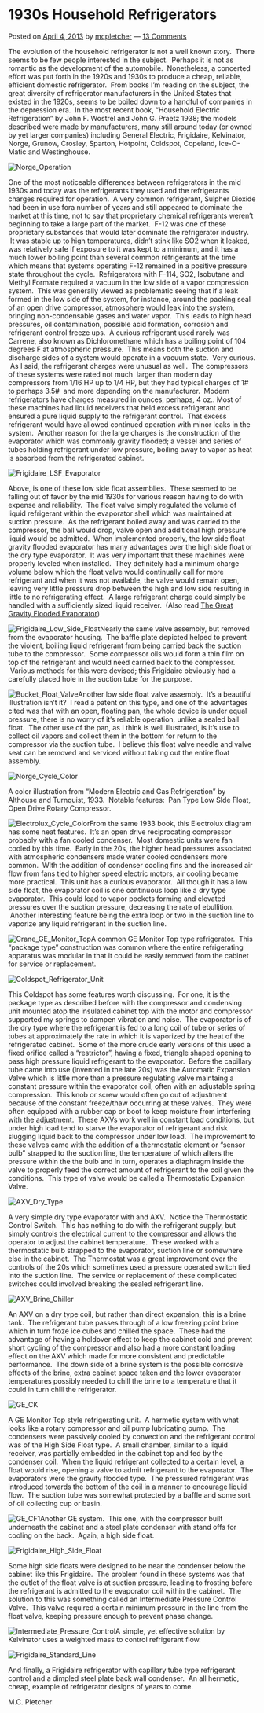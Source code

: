# 1930s Household Refrigerators

Posted on [April 4, 2013][12] by [mcpletcher][13] — [13 Comments][14]

The evolution of the household refrigerator is not a well known story.  There seems to be few people interested in the subject.  Perhaps it is not as romantic as the development of the automobile.  Nonetheless, a concerted effort was put forth in the 1920s and 1930s to produce a cheap, reliable, efficient domestic refrigerator.  From books I’m reading on the subject, the great diversity of refrigerator manufacturers in the United States that existed in the 1920s, seems to be boiled down to a handful of companies in the depression era.  In the most recent book, “Household Electric Refrigeration” by John F. Wostrel and John G. Praetz 1938; the models described were made by manufacturers, many still around today (or owned by yet larger companies) including General Electric, Frigidaire, Kelvinator, Norge, Grunow, Crosley, Sparton, Hotpoint, Coldspot, Copeland, Ice-O-Matic and Westinghouse.

![Norge_Operation][15]

One of the most noticeable differences between refrigerators in the mid 1930s and today was the refrigerants they used and the refrigerants charges required for operation.  A very common refrigerant, Sulpher Dioxide had been in use fora number of years and still appeared to dominate the market at this time, not to say that proprietary chemical refrigerants weren’t beginning to take a large part of the market.  F-12 was one of these proprietary substances that would later dominate the refrigerator industry.  It was stable up to high temperatures, didn’t stink like SO2 when it leaked, was relatively safe if exposure to it was kept to a minimum, and it has a much lower boiling point than several common refrigerants at the time which means that systems operating F-12 remained in a positive pressure state throughout the cycle.  Refrigerators with F-114, SO2, Isobutane and Methyl Formate required a vacuum in the low side of a vapor compression system.  This was generally viewed as problematic seeing that if a leak formed in the low side of the system, for instance, around the packing seal of an open drive compressor, atmosphere would leak into the system, bringing non-condensable gases and water vapor.  This leads to high head pressures, oil contamination, possible acid formation, corrosion and refrigerant control freeze ups.  A curious refrigerant used rarely was Carrene, also known as Dichloromethane which has a boiling point of 104 degrees F at atmospheric pressure.  This means both the suction and discharge sides of a system would operate in a vacuum state.  Very curious.  As I said, the refrigerant charges were unusual as well.  The compressors of these systems were rated not much  larger than modern day compressors from 1/16 HP up to 1/4 HP, but they had typical charges of 1# to perhaps 3.5#  and more depending on the manufacturer.  Modern refrigerators have charges measured in ounces, perhaps, 4 oz.. Most of these machines had liquid receivers that held excess refrigerant and ensured a pure liquid supply to the refrigerant control.  That excess refrigerant would have allowed continued operation with minor leaks in the system.  Another reason for the large charges is the construction of the evaporator which was commonly gravity flooded; a vessel and series of tubes holding refrigerant under low pressure, boiling away to vapor as heat is absorbed from the refrigerated cabinet.

![Frigidaire_LSF_Evaporator][16]

Above, is one of these low side float assemblies.  These seemed to be falling out of favor by the mid 1930s for various reason having to do with expense and reliability.  The float valve simply regulated the volume of liquid refrigerant within the evaporator shell which was maintained at suction pressure.  As the refrigerant boiled away and was carried to the compressor, the ball would drop, valve open and additional high pressure liquid would be admitted.  When implemented properly, the low side float gravity flooded evaporator has many advantages over the high side float or the dry type evaporator.  It was very important that these machines were properly leveled when installed.  They definitely had a minimum charge volume below which the float valve would continually call for more refrigerant and when it was not available, the valve would remain open, leaving very little pressure drop between the high and low side resulting in little to no refrigerating effect.  A large refrigerant charge could simply be handled with a sufficiently sized liquid receiver.  (Also read [The Great Gravity Flooded Evaporator][17])

![Frigidaire_Low_Side_Float][18]Nearly the same valve assembly, but removed from the evaporator housing.  The baffle plate depicted helped to prevent the violent, boiling liquid refrigerant from being carried back the suction tube to the compressor.  Some compressor oils would form a thin film on top of the refrigerant and would need carried back to the compressor.  Various methods for this were devised; this Frigidaire obviously had a carefully placed hole in the suction tube for the purpose.

![Bucket_Float_Valve][19]Another low side float valve assembly.  It’s a beautiful illustration isn’t it?  I read a patent on this type, and one of the advantages cited was that with an open, floating pan, the whole device is under equal pressure, there is no worry of it’s reliable operation, unlike a sealed ball float.  The other use of the pan, as I think is well illustrated, is it’s use to collect oil vapors and collect them in the bottom for return to the compressor via the suction tube.  I believe this float valve needle and valve seat can be removed and serviced without taking out the entire float assembly.

![Norge_Cycle_Color][20]

A color illustration from “Modern Electric and Gas Refrigeration” by Althouse and Turnquist, 1933.  Notable features:  Pan Type Low SIde Float, Open Drive Rotary Compressor.

![Electrolux_Cycle_Color][21]From the same 1933 book, this Electrolux diagram has some neat features.  It’s an open drive reciprocating compressor probably with a fan cooled condenser.  Most domestic units were fan cooled by this time.  Early in the 20s, the higher head pressures associated with atmospheric condensers made water cooled condensers more common.  WIth the addition of condenser cooling fins and the increased air flow from fans tied to higher speed electric motors, air cooling became more practical.  This unit has a curious evaporator.  All though it has a low side float, the evaporator coil is one continuous loop like a dry type evaporator.  This could lead to vapor pockets forming and elevated pressures over the suction pressure, decreasing the rate of ebullition.  Another interesting feature being the extra loop or two in the suction line to vaporize any liquid refrigerant in the suction line.

![Crane_GE_Monitor_Top][22]A common GE Monitor Top type refrigerator.  This “package type” construction was common where the entire refrigerating apparatus was modular in that it could be easily removed from the cabinet for service or replacement.

![Coldspot_Refrigerator_Unit][23]

This Coldspot has some features worth discussing.  For one, it is the package type as described before with the compressor and condensing unit mounted atop the insulated cabinet top with the motor and compressor supported my springs to dampen vibration and noise.  The evaporator is of the dry type where the refrigerant is fed to a long coil of tube or series of tubes at approximately the rate in which it is vaporized by the heat of the refrigerated cabinet.  Some of the more crude early versions of this used a fixed orifice called a “restrictor”, having a fixed, triangle shaped opening to pass high pressure liquid refrigerant to the evaporator.  Before the capillary tube came into use (invented in the late 20s) was the Automatic Expansion Valve which is little more than a pressure regulating valve maintaing a constant pressure within the evaporator coil, often with an adjustable spring compression.  This knob or screw would often go out of adjustment because of the constant freeze/thaw occurring at these valves.  They were often equipped with a rubber cap or boot to keep moisture from interfering with the adjustment.  These AXVs work well in constant load conditions, but under high load tend to starve the evaporator of refrigerant and risk slugging liquid back to the compressor under low load.  The improvement to these valves came with the addition of a thermostatic element or “sensor bulb” strapped to the suction line, the temperature of which alters the pressure within the the bulb and in turn, operates a diaphragm inside the valve to properly feed the correct amount of refrigerant to the coil given the conditions.  This type of valve would be called a Thermostatic Expansion Valve.

![AXV_Dry_Type][24]

A very simple dry type evaporator with and AXV.  Notice the Thermostatic Control Switch.  This has nothing to do with the refrigerant supply, but simply controls the electrical current to the compressor and allows the operator to adjust the cabinet temperature.  These worked with a thermostatic bulb strapped to the evaporator, suction line or somewhere else in the cabinet.  The Thermostat was a great improvement over the controls of the 20s which sometimes used a pressure operated switch tied into the suction line.  The service or replacement of these complicated switches could involved breaking the sealed refrigerant line.

![AXV_Brine_Chiller][25]

An AXV on a dry type coil, but rather than direct expansion, this is a brine tank.  The refrigerant tube passes through of a low freezing point brine which in turn froze ice cubes and chilled the space.  These had the advantage of having a holdover effect to keep the cabinet cold and prevent short cycling of the compressor and also had a more constant loading effect on the AXV which made for more consistent and predictable performance.  The down side of a brine system is the possible corrosive effects of the brine, extra cabinet space taken and the lower evaporator temperatures possibly needed to chill the brine to a temperature that it could in turn chill the refrigerator.

![GE_CK][26]

A GE Monitor Top style refrigerating unit.  A hermetic system with what looks like a rotary compressor and oil pump lubricating pump.  The condensers were passively cooled by convection and the refrigerant control was of the High Side Float type.  A small chamber, similar to a liquid receiver, was partially embedded in the cabinet top and fed by the condenser coil.  When the liquid refrigerant collected to a certain level, a float would rise, opening a valve to admit refrigerant to the evaporator.  The evaporators were the gravity flooded type.  The pressured refrigerant was introduced towards the bottom of the coil in a manner to encourage liquid flow.  The suction tube was somewhat protected by a baffle and some sort of oil collecting cup or basin.

![GE_CF1][27]Another GE system.  This one, with the compressor built underneath the cabinet and a steel plate condenser with stand offs for cooling on the back.  Again, a high side float.

![Frigidaire_High_Side_Float][28]

Some high side floats were designed to be near the condenser below the cabinet like this Frigidaire.  The problem found in these systems was that the outlet of the float valve is at suction pressure, leading to frosting before the refrigerant is admitted to the evaporator coil within the cabinet.  The solution to this was something called an Intermediate Pressure Control Valve.  This valve required a certain minimum pressure in the line from the float valve, keeping pressure enough to prevent phase change.

![Intermediate_Pressure_Control][29]A simple, yet effective solution by Kelvinator uses a weighted mass to control refrigerant flow.

![Frigidaire_Standard_Line][30]

And finally, a Frigidaire refrigerator with capillary tube type refrigerant control and a dimpled steel plate back wall condenser.  An all hermetic, cheap, example of refrigerator designs of years to come.

M.C. Pletcher

[1]: https://musingsonentropy.com/
[2]: https://musingsonentropy.com/about/
[3]: https://musingsonentropy.com/some-useful-links/
[4]: https://musingsonentropy.com/recommended-books/
[5]: https://musingsonentropy.com/100-year-fridge/
[6]: https://musingsonentropy.com/resource-conservation/
[7]: https://musingsonentropy.com/hvacr/
[8]: https://musingsonentropy.com/living-tiny-in-the-squatch/
[9]: https://www.youtube.com/user/whatawaytogo515
[10]: https://musingsonentropy.com/
[11]: https://musingsonentropy.com/category/old-refrigeration-texts/
[12]: https://musingsonentropy.com/2013/04/04/1930s-household-refrigerators/
[13]: https://musingsonentropy.com/author/mcpletcher/
[14]: https://musingsonentropy.com/2013/04/04/1930s-household-refrigerators/#comments
[15]: https://musingsonentropy.files.wordpress.com/2013/04/norge_operation.jpg?w=605&h=568
[16]: https://musingsonentropy.files.wordpress.com/2013/04/frigidaire_lsf_evaporator.jpg?w=605&h=415
[17]: https://musingsonentropy.wordpress.com/2013/04/18/the-great-gravity-flooded-evaporator/
[18]: https://musingsonentropy.files.wordpress.com/2013/04/frigidaire_low_side_float.jpg?w=605&h=310
[19]: https://musingsonentropy.files.wordpress.com/2013/04/bucket_float_valve.jpg?w=605&h=262
[20]: https://musingsonentropy.files.wordpress.com/2013/04/norge_cycle_color.jpg?w=605&h=485
[21]: https://musingsonentropy.files.wordpress.com/2013/04/electrolux_cycle_color.jpg?w=605&h=817
[22]: https://musingsonentropy.files.wordpress.com/2013/04/crane_ge_monitor_top.jpg?w=314&h=614
[23]: https://musingsonentropy.files.wordpress.com/2013/04/coldspot_refrigerator_unit.jpg?w=605&h=503
[24]: https://musingsonentropy.files.wordpress.com/2013/04/axv_dry_type.jpg?w=605&h=700
[25]: https://musingsonentropy.files.wordpress.com/2013/04/axv_brine_chiller.jpg?w=605&h=415
[26]: https://musingsonentropy.files.wordpress.com/2013/04/ge_ck.jpg?w=605&h=715
[27]: https://musingsonentropy.files.wordpress.com/2013/04/ge_cf1.jpg?w=605&h=859
[28]: https://musingsonentropy.files.wordpress.com/2013/04/frigidaire_high_side_float.jpg?w=605&h=758
[29]: https://musingsonentropy.files.wordpress.com/2013/04/intermediate_pressure_control.jpg?w=300&h=226
[30]: https://musingsonentropy.files.wordpress.com/2013/04/frigidaire_standard_line.jpg?w=605&h=826
[31]: https://musingsonentropy.com/2013/04/04/1930s-household-refrigerators/?share=twitter
[32]: https://musingsonentropy.com/2013/04/04/1930s-household-refrigerators/?share=facebook
[33]: https://musingsonentropy.com/2013/04/04/1930s-household-refrigerators/?share=email
[34]: https://musingsonentropy.com/2013/04/04/1930s-household-refrigerators/?share=pinterest
[35]: https://musingsonentropy.com/2013/03/27/modular-refrigerator-circa-1935/
[36]: https://musingsonentropy.com/2013/04/18/the-great-gravity-flooded-evaporator/
[37]: https://musingsonentropy.com/tag/antique/
[38]: https://musingsonentropy.com/tag/capillary-tube/
[39]: https://musingsonentropy.com/tag/expansion-valve/
[40]: https://musingsonentropy.com/tag/float-valve/
[41]: https://musingsonentropy.com/tag/refrigerant/
[42]: https://musingsonentropy.com/tag/refrigeration/
[43]: https://musingsonentropy.com/tag/refrigerator/
[44]: https://musingsonentropy.com/tag/thermostatic/
[45]: https://musingsonentropy.com/category/refrigeration-2/
[46]: https://musingsonentropy.com/category/refrigerator-2/
[47]: https://0.gravatar.com/avatar/0f4666451f34b57a25376951abc91844?s=60&d=identicon&r=X
[48]: https://musingsonentropy.com/2013/04/04/1930s-household-refrigerators/#comment-173
[49]: https://musingsonentropy.com/2013/04/04/1930s-household-refrigerators/?replytocom=173#respond
[50]: https://2.gravatar.com/avatar/b960e79011078e3a207012fb946a2d46?s=60&d=identicon&r=X
[51]: https://musingsonentropy.wordpress.com
[52]: https://musingsonentropy.com/2013/04/04/1930s-household-refrigerators/#comment-179
[53]: https://musingsonentropy.com/2013/04/04/1930s-household-refrigerators/?replytocom=179#respond
[54]: https://2.gravatar.com/avatar/568cf5b29b55d3f0e1824d4c48cf08a4?s=60&d=identicon&r=X
[55]: https://musingsonentropy.com/2013/04/04/1930s-household-refrigerators/#comment-937
[56]: https://musingsonentropy.com/2013/04/04/1930s-household-refrigerators/?replytocom=937#respond
[57]: https://2.gravatar.com/avatar/2a7d216675aab1438ea205a06043832a?s=60&d=identicon&r=X
[58]: http://monitortop.freeforums.net/
[59]: https://musingsonentropy.com/2013/04/04/1930s-household-refrigerators/#comment-306
[60]: https://musingsonentropy.com/2013/04/04/1930s-household-refrigerators/?replytocom=306#respond
[61]: https://musingsonentropy.com/2013/04/04/1930s-household-refrigerators/#comment-936
[62]: https://musingsonentropy.com/2013/04/04/1930s-household-refrigerators/?replytocom=936#respond
[63]: https://0.gravatar.com/avatar/cb88b52277e0e60047e7db4ad23527b2?s=60&d=identicon&r=X
[64]: https://musingsonentropy.com/2013/04/04/1930s-household-refrigerators/#comment-1896
[65]: https://musingsonentropy.com/2013/04/04/1930s-household-refrigerators/?replytocom=1896#respond
[66]: https://musingsonentropy.com/2013/04/04/1930s-household-refrigerators/#comment-1897
[67]: mailto:praxis15501@yahoo.com
[68]: https://musingsonentropy.com/2013/04/04/1930s-household-refrigerators/?replytocom=1897#respond
[69]: https://0.gravatar.com/avatar/9e50023e71733d490a2280d970d061f3?s=60&d=identicon&r=X
[70]: https://musingsonentropy.com/2013/04/04/1930s-household-refrigerators/#comment-3378
[71]: https://musingsonentropy.com/2013/04/04/1930s-household-refrigerators/?replytocom=3378#respond
[72]: https://musingsonentropy.com/2015/10/04/change-of-course-3-4/
[73]: https://musingsonentropy.com/2013/04/04/1930s-household-refrigerators/#comment-2399
[74]: https://musingsonentropy.com/2013/04/04/1930s-household-refrigerators/?replytocom=2399#respond
[75]: https://2.gravatar.com/avatar/eab8e944dcdef1c7b65e6ebb26901bbc?s=60&d=identicon&r=X
[76]: https://musingsonentropy.com/2013/04/04/1930s-household-refrigerators/#comment-5516
[77]: https://musingsonentropy.com/2013/04/04/1930s-household-refrigerators/?replytocom=5516#respond
[78]: https://musingsonentropy.com/2013/04/04/1930s-household-refrigerators/#comment-5557
[79]: https://patents.google.com/patent/US1816975A/en?q=intermittent
[80]: https://musingsonentropy.com/2013/04/04/1930s-household-refrigerators/?replytocom=5557#respond
[81]: https://1.gravatar.com/avatar/7052164bc49eb2ff9b38c13d0fa1429f?s=60&d=identicon&r=X
[82]: https://musingsonentropy.com/2013/04/04/1930s-household-refrigerators/#comment-9814
[83]: https://musingsonentropy.com/2013/04/04/1930s-household-refrigerators/?replytocom=9814#respond
[84]: https://gisttree.com/wp-content/uploads/2020/08/cropped-fav-1.png?w=60
[85]: https://gisttree.com/reviews/1930s-household-refrigerators-2013/
[86]: https://musingsonentropy.com/2013/04/04/1930s-household-refrigerators/#comment-10466
[87]: https://musingsonentropy.com/2013/04/04/1930s-household-refrigerators/?replytocom=10466#respond
[88]: /2013/04/04/1930s-household-refrigerators/#respond
[89]: https://1.gravatar.com/avatar/ad516503a11cd5ca435acc9bb6523536?s=25&d=identicon&forcedefault=y&r=X
[90]: https://gravatar.com/site/signup/
[96]: https://musingsonentropy.com/2013/04/04/1930s-household-refrigerators/
[97]: https://musingsonentropy.com/2014/10/07/motorhome-living-one-month-in-daily-water-consumption/
[98]: https://musingsonentropy.com/2013/02/23/discourse-on-dehumidifiers/
[99]: https://musingsonentropy.com/2014/09/20/two-weeks-in-our-motorhome/
[100]: https://musingsonentropy.com/2015/06/07/the-refrigeration-test-bench-part-i/
[101]: https://musingsonentropy.com/2018/07/08/homesteading-refrigerator-to-die-with-part-3-passive-winter-ice/
[102]: https://musingsonentropy.com/2013/02/01/the-killcap-refrigerator-working-title/
[103]: https://musingsonentropy.com/2015/08/04/first-experiences-with-ejector-refrigeration/
[104]: https://musingsonentropy.com/2018/07/03/homesteading-refrigerator-to-die-with-part-1-background-and-selection/
[105]: https://musingsonentropy.com/2018/07/09/homesteading-refrigerator-to-die-with-part-6-passively-conducting-heat/
[106]: https://musingsonentropy.com/2018/07/08/homesteading-refrigerator-to-die-with-part-4-the-scott-nielsen-ice-refrigerator/
[107]: https://musingsonentropy.com/2018/07/06/homesteading-refrigerator-to-die-with-part-2-insulating-to-decrease-load/
[108]: https://musingsonentropy.com/2018/07/
[109]: https://musingsonentropy.com/2018/03/
[110]: https://musingsonentropy.com/2017/11/
[111]: https://musingsonentropy.com/2017/02/
[112]: https://musingsonentropy.com/2017/01/
[113]: https://musingsonentropy.com/2016/08/
[114]: https://musingsonentropy.com/2016/07/
[115]: https://musingsonentropy.com/2016/06/
[116]: https://musingsonentropy.com/2015/10/
[117]: https://musingsonentropy.com/2015/08/
[118]: https://musingsonentropy.com/2015/07/
[119]: https://musingsonentropy.com/2015/06/
[120]: https://musingsonentropy.com/2015/02/
[121]: https://musingsonentropy.com/2015/01/
[122]: https://musingsonentropy.com/2014/12/
[123]: https://musingsonentropy.com/2014/11/
[124]: https://musingsonentropy.com/2014/10/
[125]: https://musingsonentropy.com/2014/09/
[126]: https://musingsonentropy.com/2014/07/
[127]: https://musingsonentropy.com/2014/06/
[128]: https://musingsonentropy.com/2014/05/
[129]: https://musingsonentropy.com/2014/01/
[130]: https://musingsonentropy.com/2013/11/
[131]: https://musingsonentropy.com/2013/10/
[132]: https://musingsonentropy.com/2013/09/
[133]: https://musingsonentropy.com/2013/07/
[134]: https://musingsonentropy.com/2013/05/
[135]: https://musingsonentropy.com/2013/04/
[136]: https://musingsonentropy.com/2013/03/
[137]: https://musingsonentropy.com/2013/02/
[138]: https://musingsonentropy.com/2013/01/
[139]: https://musingsonentropy.com/category/dehumidifiers/
[140]: https://musingsonentropy.com/category/dwelling/
[141]: https://musingsonentropy.com/category/hot-water-2/
[142]: https://musingsonentropy.com/category/humanure-2/
[143]: https://musingsonentropy.com/category/marxism/
[144]: https://musingsonentropy.com/category/organized-entropy-expansion/
[145]: https://musingsonentropy.com/category/personal/
[146]: https://musingsonentropy.com/category/philosophy/
[147]: https://musingsonentropy.com/category/the-squatch/
[148]: https://musingsonentropy.com/category/tiny-house-2/
[149]: https://musingsonentropy.com/category/uncategorized/
[150]: https://musingsonentropy.com/category/water/
[151]: https://musingsonentropy.com/tag/tiny-house-community/
[152]: https://musingsonentropy.com/tag/tiny-house-on-wheels/
[153]: https://musingsonentropy.com/tag/water-conservation/
[154]: https://musingsonentropy.com/tag/appropriate-technology/
[155]: https://musingsonentropy.com/tag/bigfoot/
[156]: https://musingsonentropy.com/tag/capitalism/
[157]: https://musingsonentropy.com/tag/collaborative-consumption/
[158]: https://musingsonentropy.com/tag/collapse/
[159]: https://musingsonentropy.com/tag/communal-living/
[160]: https://musingsonentropy.com/tag/community/
[161]: https://musingsonentropy.com/tag/composting-toilet/
[162]: https://musingsonentropy.com/tag/conservation/
[163]: https://musingsonentropy.com/tag/dehumidifier/
[164]: https://musingsonentropy.com/tag/diy-refrigeration/
[165]: https://musingsonentropy.com/tag/diy-refrigerator/
[166]: https://musingsonentropy.com/tag/entropy/
[167]: https://musingsonentropy.com/tag/evaporator/
[168]: https://musingsonentropy.com/tag/extinction/
[169]: https://musingsonentropy.com/tag/flooded-evaporator/
[170]: https://musingsonentropy.com/tag/heat-pump/
[171]: https://musingsonentropy.com/tag/homemade-refrigerator/
[172]: https://musingsonentropy.com/tag/humanure/
[173]: https://musingsonentropy.com/tag/hvac/
[174]: https://musingsonentropy.com/tag/ice-box/
[175]: https://musingsonentropy.com/tag/living-small/
[176]: https://musingsonentropy.com/tag/living-tiny/
[177]: https://musingsonentropy.com/tag/marxism-2/
[178]: https://musingsonentropy.com/tag/minimalism/
[179]: https://musingsonentropy.com/tag/modular-design/
[180]: https://musingsonentropy.com/tag/motorhome/
[181]: https://musingsonentropy.com/tag/natural-refrigerant/
[182]: https://musingsonentropy.com/tag/off-grid/
[183]: https://musingsonentropy.com/tag/pcm/
[184]: https://musingsonentropy.com/tag/phase-change-material/
[185]: https://musingsonentropy.com/tag/propane/
[186]: https://musingsonentropy.com/tag/propane-refrigerant/
[187]: https://musingsonentropy.com/tag/r-290/
[188]: https://musingsonentropy.com/tag/r290/
[189]: https://musingsonentropy.com/tag/rv/
[190]: https://musingsonentropy.com/tag/rv-living/
[191]: https://musingsonentropy.com/tag/squatch/
[192]: https://musingsonentropy.com/tag/sustainability/
[193]: https://musingsonentropy.com/tag/sustainable/
[194]: https://musingsonentropy.com/tag/tiny-house/
[195]: https://musingsonentropy.com/tag/tiny-living/
[196]: https://musingsonentropy.com/tag/two-phase-thermosiphon/
[197]: https://musingsonentropy.com/tag/vapor-compression/
[198]: https://wordpress.com/start?ref=wplogin
[199]: https://musingsonentropy.wordpress.com/wp-login.php
[200]: https://musingsonentropy.com/feed/
[201]: https://musingsonentropy.com/comments/feed/
[202]: https://wordpress.com/
[203]: https://wordpress.com/?ref=footer_blog
[204]: https://s0.wp.com/wp-content/mu-plugins/post-flair/sharing/images/loading.gif
[205]: https://automattic.com/cookies
[206]: https://pixel.wp.com/b.gif?v=noscript
